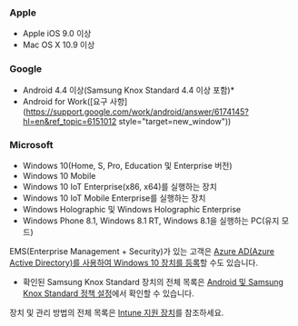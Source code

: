 

### <a name="apple"></a>Apple
  - Apple iOS 9.0 이상
  - Mac OS X 10.9 이상

### <a name="google"></a>Google
  - Android 4.4 이상(Samsung Knox Standard 4.4 이상 포함)*
  - Android for Work([요구 사항](https://support.google.com/work/android/answer/6174145?hl=en&ref_topic=6151012 style="target=new_window"))

### <a name="microsoft"></a>Microsoft
  - Windows 10(Home, S, Pro, Education 및 Enterprise 버전)
  - Windows 10 Mobile
  - Windows 10 IoT Enterprise(x86, x64)를 실행하는 장치
  - Windows 10 IoT Mobile Enterprise를 실행하는 장치
  - Windows Holographic 및 Windows Holographic Enterprise
  - Windows Phone 8.1, Windows 8.1 RT, Windows 8.1을 실행하는 PC(유지 모드)

EMS(Enterprise Management + Security)가 있는 고객은 [Azure AD(Azure Active Directory)를 사용하여 Windows 10 장치를 등록](/intune-classic/deploy-use/set-up-windows-device-management-with-microsoft-intune#azure-active-directory-enrollment)할 수도 있습니다.

* 확인된 Samsung Knox Standard 장치의 전체 목록은 [Android 및 Samsung Knox Standard 정책 설정](/intune-classic/android-policy-settings-in-microsoft-intune.md#supported-samsung-knox-standard-devices)에서 확인할 수 있습니다.

장치 및 관리 방법의 전체 목록은 [Intune 지원 장치](/intune/supported-devices-browsers#intune-supported-devices)를 참조하세요.
